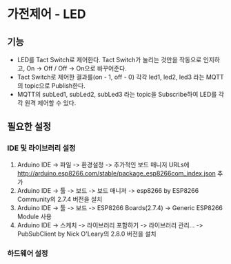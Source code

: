 # 가전제어 - LED

## 기능

- LED를 Tact Switch로 제어한다. Tact Switch가 눌리는 것만을 작동으로 인지하고, On -> Off / Off -> On으로 바꾸어준다.
- Tact Switch로 제어한 결과를(on - 1, off - 0) 각각 led1, led2, led3 라는 MQTT의 topic으로 Publish한다.
- MQTT의 subLed1, subLed2, subLed3 라는 topic을 Subscribe하여 LED를 각각 원격 제어할 수 있다.

## 필요한 설정
### IDE 및 라이브러리 설정
1. Arduino IDE -> 파일 -> 환경설정 -> 추가적인 보드 매니저 URLs에 http://arduino.esp8266.com/stable/package_esp8266com_index.json 추가
2. Arduino IDE -> 툴 -> 보드 -> 보드 매니저 -> esp8266 by ESP8266 Community의 2.7.4 버전을 설치
3. Arduino IDE -> 툴 -> 보드 -> ESP8266 Boards(2.7.4) -> Generic ESP8266 Module 사용
4. Arduino IDE -> 스케치 -> 라이브러리 포함하기 -> 라이브러리 관리... -> PubSubClient by Nick O'Leary의 2.8.0 버전을 설치

### 하드웨어 설정

